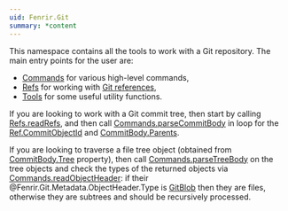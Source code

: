 ```yaml
---
uid: Fenrir.Git
summary: *content
---
```


This namespace contains all the tools to work with a Git repository. The main entry points for the user are:
- [Commands](api/Fenrir.Git.Commands.yml) for various high-level commands,
- [Refs](api/Fenrir.Git.Refs.yml) for working with [Git references][docs.git-refs],
- [Tools](api/Fenrir.Git.Tools.yml) for some useful utility functions.

If you are looking to work with a Git commit tree, then start by calling [Refs.readRefs](xref:Fenrir.Git.Refs.readRefs(System.String)), and then call [Commands.parseCommitBody](xref:Fenrir.Git.Commands.parseCommitBody(System.String,System.String)) in loop for the [Ref.CommitObjectId](xref:Fenrir.Git.Ref.CommitObjectId) and [CommitBody.Parents](xref:Fenrir.Git.Metadata.CommitBody.Parents).

If you are looking to traverse a file tree object (obtained from [CommitBody.Tree](xref:Fenrir.Git.Metadata.CommitBody.Tree) property), then call [Commands.parseTreeBody](xref:Fenrir.Git.Commands.parseTreeBody(System.String,System.String)) on the tree objects and check the types of the returned objects via [Commands.readObjectHeader](xref:Fenrir.Git.Commands.readObjectHeader(System.String,System.String)): if their @Fenrir.Git.Metadata.ObjectHeader.Type is [GitBlob](api/Fenrir.Git.Metadata.GitObjectType.yml) then they are files, otherwise they are subtrees and should be recursively processed.

[docs.git-refs]: https://git-scm.com/book/en/v2/Git-Internals-Git-References
